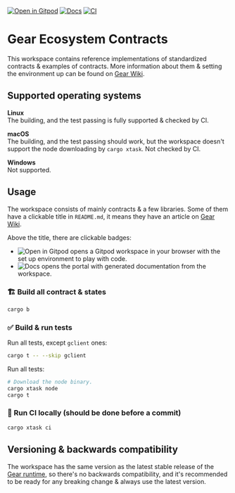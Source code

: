 [![Open in Gitpod](https://img.shields.io/badge/Open_in-Gitpod-white?logo=gitpod)](https://gitpod.io/#https://github.com/gear-foundation/dapps)
[![Docs](https://img.shields.io/github/actions/workflow/status/gear-foundation/dapps/contracts-build.yml?logo=rust&label=docs)](https://dapps.gear.rs/ping_io)
[![CI](https://img.shields.io/github/actions/workflow/status/gear-foundation/dapps/contracts-build.yml?logo=github&label=CI)](https://github.com/gear-foundation/dapps/actions/workflows/contracts-build.yml)

# Gear Ecosystem Contracts

This workspace contains reference implementations of standardized contracts & examples of contracts. More information about them & setting the environment up can be found on [Gear Wiki](https://wiki.gear-tech.io/docs/examples/prerequisites).

## Supported operating systems

**Linux**<br>
The building, and the test passing is fully supported & checked by CI.

**macOS**<br>
The building, and the test passing should work, but the workspace doesn't support the node downloading by `cargo xtask`. Not checked by CI.

**Windows**<br>
Not supported.

## Usage

The workspace consists of mainly contracts & a few libraries. Some of them have a clickable title in `README.md`, it means they have an article on [Gear Wiki](https://wiki.gear-tech.io).

Above the title, there are clickable badges:
- <picture><img alt="Open in Gitpod" src="https://img.shields.io/badge/Open_in-Gitpod-white?logo=gitpod"></picture> opens a Gitpod workspace in your browser with the set up environment to play with code.
- <picture><img alt="Docs" src="https://img.shields.io/github/actions/workflow/status/gear-foundation/dapps/contracts-build.yml?logo=rust&label=docs"></picture> opens the portal with generated documentation from the workspace.

### 🏗️ Build all contract & states

```sh
cargo b
```

### ✅ Build & run tests

Run all tests, except `gclient` ones:
```sh
cargo t -- --skip gclient
```

Run all tests:
```sh
# Download the node binary.
cargo xtask node
cargo t
```

### 🚀 Run CI locally (should be done before a commit)
```sh
cargo xtask ci
```

## Versioning & backwards compatibility

The workspace has the same version as the latest stable release of the [Gear runtime](https://github.com/gear-tech/gear), so there's no backwards compatibility, and it's recommended to be ready for any breaking change & always use the latest version.
